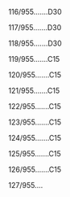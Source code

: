 116/955.......D30 


117/955.......D30 


118/955.......D30 


119/955.......C15 


120/955.......C15 


121/955.......C15 


122/955.......C15 


123/955.......C15 


124/955.......C15 


125/955.......C15 


126/955.......C15 


127/955.... 

